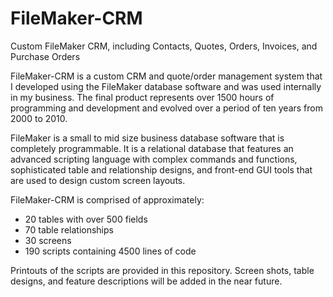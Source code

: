 # FileMaker-CRM
Custom FileMaker CRM, including Contacts, Quotes, Orders, Invoices, and Purchase Orders

FileMaker-CRM is a custom CRM and quote/order management system that I developed
using the FileMaker database software and was used internally in my business. 
The final product represents over 1500 hours of programming and development and evolved
over a period of ten years from 2000 to 2010.  

FileMaker is a small to mid size business database software that is completely programmable.  It
is a relational database that features an advanced scripting language with complex commands
and functions, sophisticated table and relationship designs, and front-end GUI tools that are
used to design custom screen layouts.

FileMaker-CRM is comprised of approximately:
* 20 tables with over 500 fields
* 70 table relationships
* 30 screens
* 190 scripts containing 4500 lines of code

Printouts of the scripts are provided in this repository.  Screen shots, table designs,
and feature descriptions will be added in the near future.

